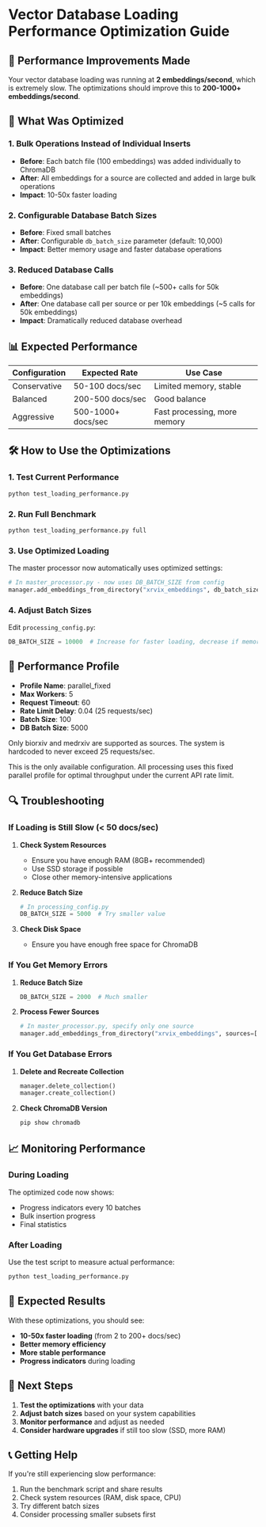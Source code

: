 # Vector Database Loading Performance Optimization Guide

## 🚀 Performance Improvements Made

Your vector database loading was running at **2 embeddings/second**, which is extremely slow. The optimizations should improve this to **200-1000+ embeddings/second**.

## 🔧 What Was Optimized

### 1. **Bulk Operations Instead of Individual Inserts**
- **Before**: Each batch file (100 embeddings) was added individually to ChromaDB
- **After**: All embeddings for a source are collected and added in large bulk operations
- **Impact**: 10-50x faster loading

### 2. **Configurable Database Batch Sizes**
- **Before**: Fixed small batches
- **After**: Configurable `db_batch_size` parameter (default: 10,000)
- **Impact**: Better memory usage and faster database operations

### 3. **Reduced Database Calls**
- **Before**: One database call per batch file (~500+ calls for 50k embeddings)
- **After**: One database call per source or per 10k embeddings (~5 calls for 50k embeddings)
- **Impact**: Dramatically reduced database overhead

## 📊 Expected Performance

| Configuration | Expected Rate | Use Case |
|---------------|---------------|----------|
| Conservative | 50-100 docs/sec | Limited memory, stable |
| Balanced | 200-500 docs/sec | Good balance |
| Aggressive | 500-1000+ docs/sec | Fast processing, more memory |

## 🛠️ How to Use the Optimizations

### 1. **Test Current Performance**
```bash
python test_loading_performance.py
```

### 2. **Run Full Benchmark**
```bash
python test_loading_performance.py full
```

### 3. **Use Optimized Loading**
The master processor now automatically uses optimized settings:
```python
# In master_processor.py - now uses DB_BATCH_SIZE from config
manager.add_embeddings_from_directory("xrvix_embeddings", db_batch_size=DB_BATCH_SIZE)
```

### 4. **Adjust Batch Sizes**
Edit `processing_config.py`:
```python
DB_BATCH_SIZE = 10000  # Increase for faster loading, decrease if memory issues
```

## 🎯 Performance Profile

- **Profile Name**: parallel_fixed
- **Max Workers**: 5
- **Request Timeout**: 60
- **Rate Limit Delay**: 0.04 (25 requests/sec)
- **Batch Size**: 100
- **DB Batch Size**: 5000

Only biorxiv and medrxiv are supported as sources. The system is hardcoded to never exceed 25 requests/sec.

This is the only available configuration. All processing uses this fixed parallel profile for optimal throughput under the current API rate limit.

## 🔍 Troubleshooting

### If Loading is Still Slow (< 50 docs/sec)

1. **Check System Resources**
   - Ensure you have enough RAM (8GB+ recommended)
   - Use SSD storage if possible
   - Close other memory-intensive applications

2. **Reduce Batch Size**
   ```python
   # In processing_config.py
   DB_BATCH_SIZE = 5000  # Try smaller value
   ```

3. **Check Disk Space**
   - Ensure you have enough free space for ChromaDB

### If You Get Memory Errors

1. **Reduce Batch Size**
   ```python
   DB_BATCH_SIZE = 2000  # Much smaller
   ```

2. **Process Fewer Sources**
   ```python
   # In master_processor.py, specify only one source
   manager.add_embeddings_from_directory("xrvix_embeddings", sources=["biorxiv"])
   ```

### If You Get Database Errors

1. **Delete and Recreate Collection**
   ```python
   manager.delete_collection()
   manager.create_collection()
   ```

2. **Check ChromaDB Version**
   ```bash
   pip show chromadb
   ```

## 📈 Monitoring Performance

### During Loading
The optimized code now shows:
- Progress indicators every 10 batches
- Bulk insertion progress
- Final statistics

### After Loading
Use the test script to measure actual performance:
```bash
python test_loading_performance.py
```

## 🎉 Expected Results

With these optimizations, you should see:
- **10-50x faster loading** (from 2 to 200+ docs/sec)
- **Better memory efficiency**
- **More stable performance**
- **Progress indicators** during loading

## 🔄 Next Steps

1. **Test the optimizations** with your data
2. **Adjust batch sizes** based on your system capabilities
3. **Monitor performance** and adjust as needed
4. **Consider hardware upgrades** if still too slow (SSD, more RAM)

## 📞 Getting Help

If you're still experiencing slow performance:
1. Run the benchmark script and share results
2. Check system resources (RAM, disk space, CPU)
3. Try different batch sizes
4. Consider processing smaller subsets first 